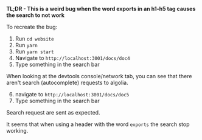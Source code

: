 **TL;DR - This is a weird bug when the word exports in an h1-h5 tag causes the search to not work**

To recreate the bug:

1. Run `cd website`
2. Run `yarn`
3. Run `yarn start`
4. Navigate to `http://localhost:3001/docs/doc4`
5. Type something in the search bar

When looking at the devtools console/network tab, you can see that there aren't search (autocomplete) requests to algolia.

6. navigate to `http://localhost:3001/docs/doc5`
7. Type something in the search bar

Search request are sent as expected.

It seems that when using a header with the word `exports` the search stop working.